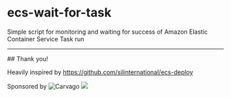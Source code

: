 # ecs-wait-for-task
Simple script for monitoring and waiting for success of Amazon Elastic Container Service Task run

---------

## Thank you!

Heavily inspired by https://github.com/silinternational/ecs-deploy

Sponsored by 
![Carvago](https://carvago.com)
<img src="https://carvago.com/static/images/logo.svg">
